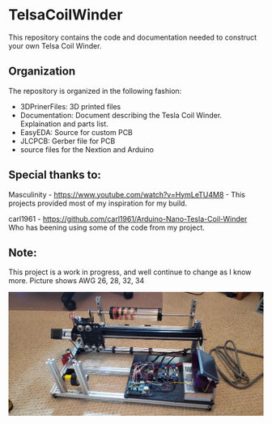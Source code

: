 # TelsaCoilWinder

This repository contains the code and documentation needed to construct your own Telsa Coil Winder.    

## Organization

The repository is organized in the following fashion:
- 3DPrinerFiles:  3D printed files
- Documentation:  Document describing the Tesla Coil Winder.  Explaination and parts list.
- EasyEDA: Source for custom PCB
- JLCPCB:  Gerber file for PCB
- source files for the Nextion and Arduino 

## Special thanks to:

Masculinity -  https://www.youtube.com/watch?v=HymLeTU4M8 - This projects provided most of my inspiration for my build.

carl1961 - https://github.com/carl1961/Arduino-Nano-Tesla-Coil-Winder   Who has beening using some of the code from my project.

## Note:

This project is a work in progress, and well continue to change as I know more.  Picture shows AWG 26, 28, 32, 34


![Alt text](/Images/CoilWinder.jpg)

